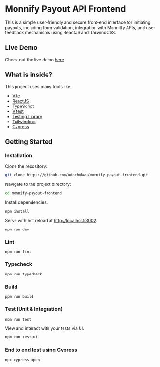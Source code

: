 # Monnify Payout API Frontend

This is a simple user-friendly and secure front-end interface for initiating payouts, including form validation, integration with Monnitfy  APIs, and user feedback mechanisms using ReactJS and TailwindCSS.


## Live Demo
Check out the live demo [here](https://monnify-payout-frontend.vercel.app/)


## What is inside?

This project uses many tools like:

- [Vite](https://vitejs.dev)
- [ReactJS](https://reactjs.org)
- [TypeScript](https://www.typescriptlang.org)
- [Vitest](https://vitest.dev)
- [Testing Library](https://testing-library.com)
- [Tailwindcss](https://tailwindcss.com)
- [Cypress](https://cypress.io)


## Getting Started

### Installation

Clone the repository:

```bash
git clone https://github.com/udochukwu/monnify-payout-frontend.git
```

Navigate to the project directory:

```bash
cd monnify-payout-frontend
```

Install dependencies.

```bash
npm install
```

Serve with hot reload at <http://localhost:3002>.

```bash
npm run dev
```

### Lint

```bash
npm run lint
```

### Typecheck

```bash
npm run typecheck
```

### Build

```bash
ppm run build
```

### Test (Unit & Integration)

```bash
npm run test
```

View and interact with your tests via UI.

```bash
npm run test:ui
```

### End to end test using Cypress

```bash
npx cypress open
```
